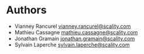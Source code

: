 Authors
=======

* Vianney Rancurel <vianney.rancurel@scality.com>
* Mathieu Cassagne <mathieu.cassagne@scality.com>
* Jonathan Gramain <jonathan.gramain@scality.com>
* Sylvain Laperche <sylvain.laperche@scality.com>
